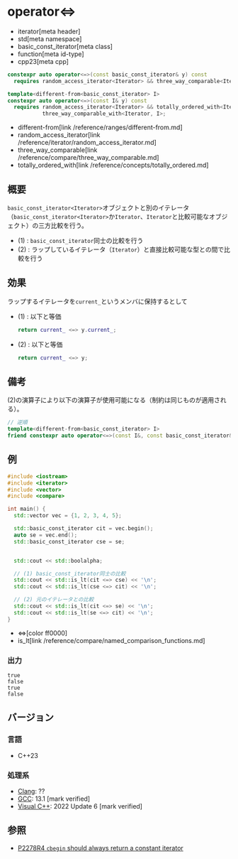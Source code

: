 # operator<=>
* iterator[meta header]
* std[meta namespace]
* basic_const_iterator[meta class]
* function[meta id-type]
* cpp23[meta cpp]

```cpp
constexpr auto operator<=>(const basic_const_iterator& y) const
  requires random_access_iterator<Iterator> && three_way_comparable<Iterator>;          // (1)

template<different-from<basic_const_iterator> I>
constexpr auto operator<=>(const I& y) const
  requires random_access_iterator<Iterator> && totally_ordered_with<Iterator, I> &&
           three_way_comparable_with<Iterator, I>;                                      // (2)
```
* different-from[link /reference/ranges/different-from.md]
* random_access_iterator[link /reference/iterator/random_access_iterator.md]
* three_way_comparable[link /reference/compare/three_way_comparable.md]
* totally_ordered_with[link /reference/concepts/totally_ordered.md]

## 概要


`basic_const_iterator<Iterator>`オブジェクトと別のイテレータ（`basic_const_iterator<Iterator>`か`Iterator`、`Iterator`と比較可能なオブジェクト）の三方比較を行う。

- (1) : `basic_const_iterator`同士の比較を行う
- (2) : ラップしているイテレータ（`Iterator`）と直接比較可能な型との間で比較を行う

## 効果

ラップするイテレータを`current_`というメンバに保持するとして

- (1) : 以下と等価  
    ```cpp
    return current_ <=> y.current_;
    ```

- (2) : 以下と等価  
    ```cpp
    return current_ <=> y;
    ```

## 備考

(2)の演算子により以下の演算子が使用可能になる（制約は同じものが適用される）。

```cpp
// 逆順
template<different-from<basic_const_iterator> I>
friend constexpr auto operator<=>(const I&, const basic_const_iterator&);
```

## 例
```cpp example
#include <iostream>
#include <iterator>
#include <vector>
#include <compare>

int main() {
  std::vector vec = {1, 2, 3, 4, 5};

  std::basic_const_iterator cit = vec.begin();
  auto se = vec.end();
  std::basic_const_iterator cse = se;


  std::cout << std::boolalpha;

  // (1) basic_const_iterator同士の比較
  std::cout << std::is_lt(cit <=> cse) << '\n';
  std::cout << std::is_lt(cse <=> cit) << '\n';

  // (2) 元のイテレータとの比較
  std::cout << std::is_lt(cit <=> se) << '\n';
  std::cout << std::is_lt(se <=> cit) << '\n';
}
```
* <=>[color ff0000]
* is_lt[link /reference/compare/named_comparison_functions.md]

### 出力

```
true
false
true
false
```

## バージョン
### 言語
- C++23

### 処理系
- [Clang](/implementation.md#clang): ??
- [GCC](/implementation.md#gcc): 13.1 [mark verified]
- [Visual C++](/implementation.md#visual_cpp): 2022 Update 6 [mark verified]

## 参照

- [P2278R4 `cbegin` should always return a constant iterator](https://www.open-std.org/jtc1/sc22/wg21/docs/papers/2022/p2278r4.html)

